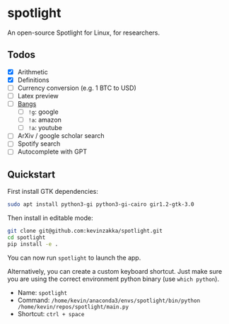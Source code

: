 # spotlight

An open-source Spotlight for Linux, for researchers.

## Todos

* [x] Arithmetic
* [x] Definitions
* [ ] Currency conversion (e.g. 1 BTC to USD)
* [ ] Latex preview
* [ ] [Bangs](https://help.duckduckgo.com/duckduckgo-help-pages/features/bangs/)
    * [ ] `!g`: google
    * [ ] `!a`: amazon
    * [ ] `!a`: youtube
* [ ] ArXiv / google scholar search
* [ ] Spotify search
* [ ] Autocomplete with GPT

## Quickstart

First install GTK dependencies:

```bash
sudo apt install python3-gi python3-gi-cairo gir1.2-gtk-3.0
```

Then install in editable mode:

```bash
git clone git@github.com:kevinzakka/spotlight.git
cd spotlight
pip install -e .
```

You can now run `spotlight` to launch the app.

Alternatively, you can create a custom keyboard shortcut. Just make sure you
are using the correct environment python binary (use `which python`).

* Name: `spotlight`
* Command: `/home/kevin/anaconda3/envs/spotlight/bin/python /home/kevin/repos/spotlight/main.py`
* Shortcut: `ctrl + space`
